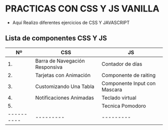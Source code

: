 # PRACTICAS CON CSS Y JS VANILLA

- Aquí Realizo diferentes ejercicios de CSS Y JAVASCRIPT

## Lista de componentes CSS Y JS

| Nº         | CSS                            | JS                           |
| ---------- | ------------------------------ | ---------------------------- |
| 1.         | Barra de Navegación Responsiva | Contador de días             |
| 2.         | Tarjetas con Animación         | Componente de raiting        |
| 3.         | Customizando Una Tabla         | Componente Input con Mascara |
| 4.         | Notificaciones Animadas        | Teclado virtual              |
| 5.         |                                | Tecnica Pomodoro             |
| ---------- | ---------                      | ---------                    |
